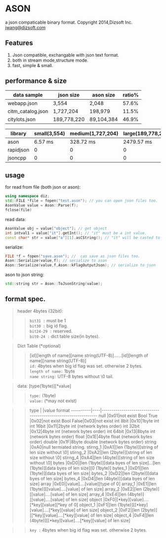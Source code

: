 ASON
====
a json compaticable binary format.
Copyright 2014,Dizsoft Inc. jwang@dizsoft.com

Features
----
1. Json compatible, exchangable with json text format.
2. both in stream mode,structure mode.
3. fast, simple & small.

performance & size
----
data sample      | json size | ason size |ratio%
-----------------|-----------|-----------|-------
webapp.json      |3,554      |2,048      |57.6%
citm_catalog.json|1,727,204  |198,979    |11.5%
citylots.json    |189,778,220|89,104,384 |46.9%

library      |small(3,554)    |medium(1,727,204)   |large(189,778,220)
-------------|----------------|--------------------|---------
ason         |6.57 ms         |328.72 ms           |2479.57 ms
rapidjson    |0|0|0
jsoncpp      |0|0|0

usage
----
for read from file (both json or ason):
``` cpp
using namespace diz;
std::FILE *file = fopen("test.ason"); // you can open json files too.
AsonValue value = Ason::Parse(f);
fclose(file)
```
read data:
``` cpp
AsonValue obj = value["object"]; // get object
int intval1 = value["it"].getInt(); // "it" must be a int value.
const char* str = value["a"][1].asCString(); // "it" will be casted to int automatically.
```
serialize:
``` cpp
FILE *f = fopen("save.ason"); //  can save as json files too.
Ason::Serialize(value,f); // serialize to ason
Ason::Serialize(value,f,Ason::kFlagOutputJson); // serialize to json
```
ason to json string:
``` cpp
std::string str = Ason::ToJsonString(value);
```

format spec.
----
>header 4bytes (32bit):
>>`bit31 :` must be 1<br>
>>`bit30 :` big id flag.<br>
>>`bit24-29 :` reserved.<br>
>>`bit0-24 :` dict table size(in bytes).

>Dict Table (*optional)
>>[id][length of name][name string(UTF-8)]......[id][length of name][name string(UTF-8)]<br>
>>`id:` 4bytes when big id flag was set. otherwise 2 bytes.<br>
>>`length of name:` 1byte<br>
>>`name string:` UTF-8 bytes without \0 tail.

>data: [type(1byte)][*value]
>>`type:` (1byte)<br>
>>`value:` (*may not exist)

>>type      |    |value format
----------|----|---------------------------------------------------------------
null      |0x01|not exist
Bool True |0x02|not exist
Bool False|0x03|not exist
int 8bit  |0x10|1byte int
int 16bit |0x11|2byte int (network bytes order)
int 32bit |0x12|4byte int (network bytes order)
int 64bit |0x13|8byte int (network bytes order)
float     |0x1E|4byte float (network bytes order)
double    |0x1F|8byte double (network bytes order)
string    |0xA0|null termiated string.
stirng_1  |0xA1|[len (1byte)][string of len size without \0]
stirng_2  |0xA2|[len (2byte)][string of len size without \0]
stirng_4  |0xA4|[len (4byte)][string of len size without \0]
bytes     |0xD0|[len (1byte)][data byes of len size]...[len (1byte)][data byes of len size][0 (1byte)]
bytes_1   |0xD1|[len (1byte)][data byes of len size]
bytes_2   |0xD2|[len (2byte)][data byes of len size]
bytes_4   |0xD4|[len (4byte)][data byes of len size]
array     |0xE0|[value]....[value][type of 0]
array_1   |0xE1|[len (1byte)][[value]....[value] of len size]
array_2   |0xE2|[len (2byte)][[value]....[value] of len size]
array_4   |0xE4|[len (4byte)][[value]....[value] of len size]
object    |0xF0|[*key][value]....[*key][value][*key of 0]
object_1  |0xF1|[len (1byte)][[*key][value]....[*key][value] of len size]
object_2  |0xF2|[len (2byte)][[*key][value]....[*key][value] of len size]
object_4  |0xF4|[len (4byte)][[*key][value]....[*key][value] of len size]

>>`key :` 4bytes when big id flag was set. otherwise 2 bytes.
